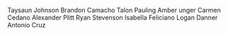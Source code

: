 Taysaun Johnson
Brandon Camacho
Talon Pauling
Amber unger
Carmen Cedano
Alexander Plitt
Ryan Stevenson
Isabella Feliciano
Logan Danner
Antonio Cruz
